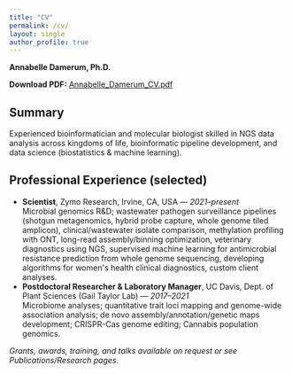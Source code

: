 ```yaml
---
title: "CV"
permalink: /cv/
layout: single
author_profile: true
---
```


**Annabelle Damerum, Ph.D.**  

**Download PDF:** [Annabelle_Damerum_CV.pdf](/assets/cv/Annabelle_Damerum_CV.pdf)

## Summary
Experienced bioinformatician and molecular biologist skilled in NGS data analysis across kingdoms of life, bioinformatic pipeline development, and data science (biostatistics & machine learning).

## Professional Experience (selected)
- **Scientist**, Zymo Research, Irvine, CA, USA — *2021–present*  
  Microbial genomics R&D; wastewater pathogen surveillance pipelines (shotgun metagenomics, hybrid probe capture, whole genome tiled amplicon), clinical/wastewater isolate comparison, methylation profiling with ONT, long-read assembly/binning optimization, veterinary diagnostics using NGS, supervised machine learning for antimicrobial resistance prediction from whole genome sequencing, developing algorithms for women's health clinical diagnostics, custom client analyses.
- **Postdoctoral Researcher & Laboratory Manager**, UC Davis, Dept. of Plant Sciences (Gail Taylor Lab) — *2017–2021*  
  Microbiome analyses; quantitative trait loci mapping and genome-wide association analysis; de novo assembly/annotation/genetic maps development; CRISPR-Cas genome editing; Cannabis population genomics.

*Grants, awards, training, and talks available on request or see Publications/Research pages.*